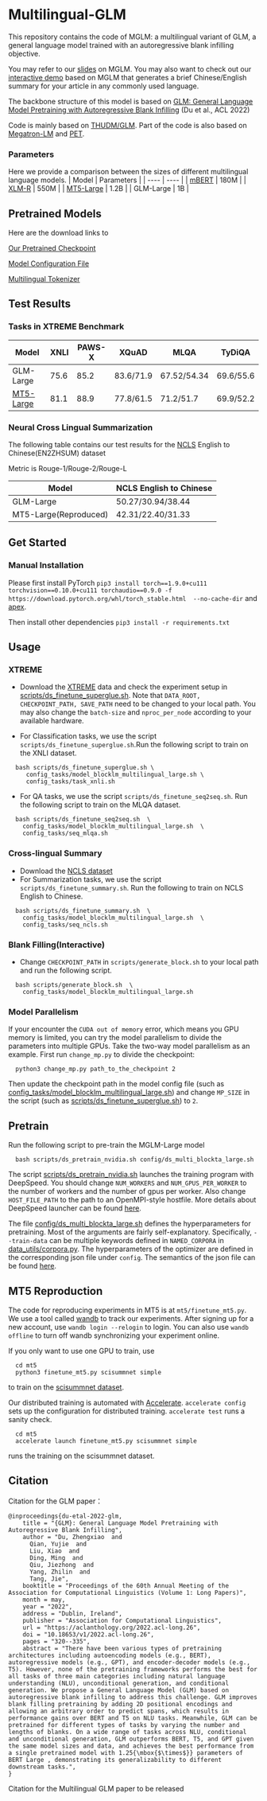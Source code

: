 # Multilingual-GLM
This repository contains the code of MGLM: a multilingual variant of GLM, a general language model trained with an autoregressive blank infilling objective. 

You may refer to our [slides](https://github.com/truthbutcher/studymaterials/blob/main/MultiGLM.pdf) on MGLM. You may also want to check out our [interactive demo](https://www.sci-brain.cn/innovations/multilingual_big_model) based on MGLM that generates a brief Chinese/English summary for your article in any commonly used language.

The backbone structure of this model is based on [GLM: General Language Model Pretraining with Autoregressive Blank Infilling](https://aclanthology.org/2022.acl-long.26/) (Du et al., ACL 2022) 

Code is mainly based on [THUDM/GLM](https://github.com/THUDM/GLM). Part of the code is also based on [Megatron-LM](https://github.com/NVIDIA/Megatron-LM) and [PET](https://github.com/timoschick/pet).

### Parameters
Here we provide a comparison between the sizes of different multilingual language models. 
| Model     | Parameters |
|  ----  | ---- | 
| [mBERT](https://github.com/google-research/bert/blob/master/multilingual.md) | 180M | 
| [XLM-R](https://arxiv.org/abs/1911.02116) | 550M |
| [MT5-Large](https://arxiv.org/abs/2010.11934) | 1.2B                   |
| GLM-Large | 1B                 |

## Pretrained Models

Here are the download links to

[Our Pretrained Checkpoint](https://static.aminer.cn/misc/MultiGLM/1B/pretrained.pt)

[Model Configuration File](https://static.aminer.cn/misc/MultiGLM/1B/model_blocklm_multilingual_large.sh)

[Multilingual Tokenizer](https://static.aminer.cn/misc/MultiGLM/1B/mglm250k/mglm250k-uni.model) 


## Test Results

### Tasks in XTREME Benchmark
|  Model | XNLI | PAWS-X | XQuAD | MLQA | TyDiQA |
|  ----  | ---- | ---- | ---- | ---- | ---- |
| GLM-Large | 75.6 | 85.2 | 83.6/71.9 | 67.52/54.34 |69.6/55.6 |
| [MT5-Large](https://github.com/google-research/multilingual-t5) | 81.1 | 88.9 | 77.8/61.5 | 71.2/51.7 | 69.9/52.2 |


### Neural Cross Lingual Summarization

The following table contains our test results for the [NCLS](https://aclanthology.org/D19-1302/) English to Chinese(EN2ZHSUM) dataset

Metric is Rouge-1/Rouge-2/Rouge-L

|  Model | NCLS English to Chinese|
|  ----  | ---- | 
| GLM-Large | 50.27/30.94/38.44 | 
| MT5-Large(Reproduced) | 42.31/22.40/31.33 |

## Get Started
<!--
### Docker Image
We prepare two docker images based on CUDA 10.2 and CUDA 11.2. You can pull the pre-built images from Docker Hub and run with docker v19.03+
  ```shell
    docker run --gpus all --rm -it --ipc=host zxdu20/glm-cuda102
  ```
  or replace `glm-cuda102` with `glm-cuda112`.

  You can also modify the image according to your requirements in [docker/cuda102.dockerfile](docker/cuda102.dockerfile) and build the image yourself
  ```shell
    docker build -f cuda102.dockerfile . -t glm-cuda102
  ```
-->
### Manual Installation
Please first install PyTorch 
`pip3 install torch==1.9.0+cu111 torchvision==0.10.0+cu111 torchaudio==0.9.0 -f https://download.pytorch.org/whl/torch_stable.html  --no-cache-dir`
and [apex](https://github.com/NVIDIA/apex).

Then install other dependencies
`pip3 install -r requirements.txt`


## Usage

### XTREME

- Download the [XTREME](https://sites.research.google/xtreme/) data and check the experiment setup in 
  [scripts/ds_finetune_superglue.sh](scripts/ds_finetune_superglue.sh). Note that `DATA_ROOT, CHECKPOINT_PATH, SAVE_PATH` 
  need to be changed to your local path. You may also change the `batch-size` and `nproc_per_node` according to your 
  available hardware.

- For Classification tasks, we use the script `scripts/ds_finetune_superglue.sh`.Run the following script to train on the XNLI dataset.
```shell
  bash scripts/ds_finetune_superglue.sh \
     config_tasks/model_blocklm_multilingual_large.sh \
     config_tasks/task_xnli.sh
```

- For QA tasks, we use the script `scripts/ds_finetune_seq2seq.sh`. Run the following script to train on the MLQA dataset.
```shell
  bash scripts/ds_finetune_seq2seq.sh  \
    config_tasks/model_blocklm_multilingual_large.sh  \
    config_tasks/seq_mlqa.sh
```
### Cross-lingual Summary
- Download the [NCLS dataset](https://github.com/ZNLP/NCLS-Corpora)
- For Summarization tasks, we use the script `scripts/ds_finetune_summary.sh`. Run the following to train on NCLS English to Chinese. 
```shell
  bash scripts/ds_finetune_summary.sh  \
    config_tasks/model_blocklm_multilingual_large.sh  \
    config_tasks/seq_ncls.sh
```

### Blank Filling(Interactive)
- Change `CHECKPOINT_PATH` in  `scripts/generate_block.sh` to your local path and run the following script.
```shell
  bash scripts/generate_block.sh  \
    config_tasks/model_blocklm_multilingual_large.sh
```

### Model Parallelism
If your encounter the `CUDA out of memory` error, which means you GPU memory is limited, you can try the model parallelism to divide the parameters into multiple GPUs. Take the two-way model parallelism as an example. First run `change_mp.py` to divide the checkpoint:
```shell
  python3 change_mp.py path_to_the_checkpoint 2
```
Then update the checkpoint path in the model config file (such as [config_tasks/model_blocklm_multilingual_large.sh](config_tasks/model_blocklm_multilingual_large.sh)) and change `MP_SIZE` in the script (such as [scripts/ds_finetune_superglue.sh](scripts/ds_finetune_superglue.sh)) to `2`.

## Pretrain
Run the following script to pre-train the MGLM-Large model
```shell
  bash scripts/ds_pretrain_nvidia.sh config/ds_multi_blockta_large.sh
```

The script [scripts/ds_pretrain_nvidia.sh](scripts/ds_pretrain_nvidia.sh) launches the training program with DeepSpeed. You should change `NUM_WORKERS` and `NUM_GPUS_PER_WORKER` to the number of workers and the number of gpus per worker. Also change `HOST_FILE_PATH` to the path to an OpenMPI-style hostfile. More details about DeepSpeed launcher can be found [here](https://www.deepspeed.ai/getting-started/#resource-configuration-multi-node).

The file [config/ds_multi_blockta_large.sh](config/ds_multi_blockta_large.sh) defines the hyperparameters for pretraining. Most of the arguments are fairly self-explanatory. Specifically, `--train-data` can be multiple keywords defined in `NAMED_CORPORA` in [data_utils/corpora.py](data_utils/corpora.py). The hyperparameters of the optimizer are defined in the corresponding json file under `config`. The semantics of the json file can be found [here](https://www.deepspeed.ai/docs/config-json).

## MT5 Reproduction 
The code for reproducing experiments in MT5 is at `mt5/finetune_mt5.py`. We use a tool called [wandb](https://wandb.ai/site) to track our experiments. After signing up for a new account, use `wandb login --relogin` to login. You can also use `wandb offline` to turn off wandb synchronizing your experiment online.

If you only want to use one GPU to train, use
```shell
  cd mt5
  python3 finetune_mt5.py scisummnet simple
``` 
to train on the [scisummnet dataset](https://cs.stanford.edu/~myasu/projects/scisumm_net/). 

Our distributed training is automated with [Accelerate](https://huggingface.co/docs/accelerate/index). `accelerate config` sets up the configuration for distributed training. `accelerate test` runs a sanity check.
```shell
  cd mt5
  accelerate launch finetune_mt5.py scisummnet simple
``` 
runs the training on the scisummnet dataset.

## Citation 
Citation for the GLM paper： 
```
@inproceedings{du-etal-2022-glm,
    title = "{GLM}: General Language Model Pretraining with Autoregressive Blank Infilling",
    author = "Du, Zhengxiao  and
      Qian, Yujie  and
      Liu, Xiao  and
      Ding, Ming  and
      Qiu, Jiezhong  and
      Yang, Zhilin  and
      Tang, Jie",
    booktitle = "Proceedings of the 60th Annual Meeting of the Association for Computational Linguistics (Volume 1: Long Papers)",
    month = may,
    year = "2022",
    address = "Dublin, Ireland",
    publisher = "Association for Computational Linguistics",
    url = "https://aclanthology.org/2022.acl-long.26",
    doi = "10.18653/v1/2022.acl-long.26",
    pages = "320--335",
    abstract = "There have been various types of pretraining architectures including autoencoding models (e.g., BERT), autoregressive models (e.g., GPT), and encoder-decoder models (e.g., T5). However, none of the pretraining frameworks performs the best for all tasks of three main categories including natural language understanding (NLU), unconditional generation, and conditional generation. We propose a General Language Model (GLM) based on autoregressive blank infilling to address this challenge. GLM improves blank filling pretraining by adding 2D positional encodings and allowing an arbitrary order to predict spans, which results in performance gains over BERT and T5 on NLU tasks. Meanwhile, GLM can be pretrained for different types of tasks by varying the number and lengths of blanks. On a wide range of tasks across NLU, conditional and unconditional generation, GLM outperforms BERT, T5, and GPT given the same model sizes and data, and achieves the best performance from a single pretrained model with 1.25{\mbox{$\times$}} parameters of BERT Large , demonstrating its generalizability to different downstream tasks.",
}
```

Citation for the Multilingual GLM paper to be released
